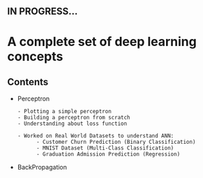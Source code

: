<h2>IN PROGRESS...</h2>

<h1>A complete set of deep learning concepts</h1>

<h2>Contents</h2>

- Perceptron

      - Plotting a simple perceptron
      - Building a perceptron from scratch
      - Understanding about loss function

      - Worked on Real World Datasets to understand ANN:
            - Customer Churn Prediction (Binary Classification)
            - MNIST Dataset (Multi-Class Classification)
            - Graduation Admission Prediction (Regression)

- BackPropagation

